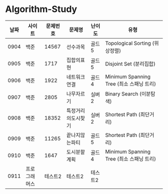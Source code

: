 # Algorithm-Study
|날짜|사이트|문제번호|문제명|난이도|유형|
|-----|--------|-----|---------------|-----|----------|
|0904|백준|14567|선수과목|골드5|Topological Sorting (위상정렬)
|0905|백준|1717|집합의표현|골드5|Disjoint Set (분리집합)
|0906|백준|1922|네트워크연결|골드4|Minimum Spanning Tree (최소 스패닝 트리)
|0907|백준|2805|나무자르기|실버2|Binary Search (이분탐색)
|0908|백준|18352|특정거리의도시찾기|실버2|Shortest Path (최단거리)
|0909|백준|11265|끝나지않는파티|골드5|Shortest Path (최단거리)
|0910|백준|1647|도시분할계획|골드4|Minimum Spanning Tree (최소 스패닝 트리)
|0911|프로그래머스|테스트2|테스트2|테스트2
